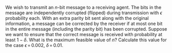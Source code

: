 

We wish to transmit an $n$-bit message to a receiving agent. The bits in
the message are independently corrupted (flipped) during transmission
with $\epsilon$ probability each. With an extra parity bit sent along
with the original information, a message can be corrected by the
receiver if at most one bit in the entire message (including the parity
bit) has been corrupted. Suppose we want to ensure that the correct
message is received with probability at least $1-\delta$. What is the
maximum feasible value of $n$? Calculate this value for the case
$\epsilon{{\,=\,}}0.002$, $\delta{{\,=\,}}0.01$.
